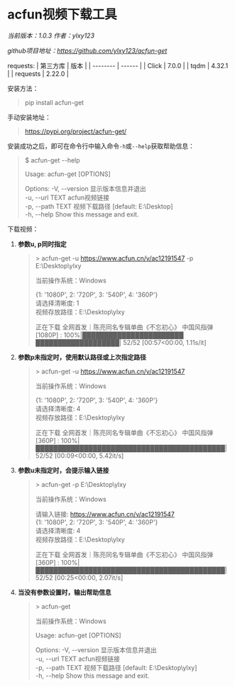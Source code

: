 # acfun视频下载工具

*当前版本：1.0.3*
*作者：ylxy123*

*github项目地址：https://github.com/ylxy123/acfun-get*

requests: 
| 第三方库 | 版本   |
| -------- | ------ |
| Click    | 7.0.0  |
| tqdm     | 4.32.1 |
| requests | 2.22.0 |

安装方法：
> pip install acfun-get

手动安装地址：
> https://pypi.org/project/acfun-get/

安装成功之后，即可在命令行中输入命令```-h```或```--help```获取帮助信息：

>   $ acfun-get  --help
>
>   Usage: acfun-get [OPTIONS]
>
>   Options:
>     -V, --version    显示版本信息并退出  
>     -u, --url TEXT   acfun视频链接  
>     -p, --path TEXT  视频下载路径  [default: E:\Desktop]  
>     -h, --help       Show this message and exit.  

下载视频：

1.  **参数u, p同时指定**

    >   \> acfun-get  -u  https://www.acfun.cn/v/ac12191547  -p  E:\Desktop\ylxy
    >
    >   当前操作系统：Windows  
    >
    >   {1: '1080P', 2: '720P', 3: '540P', 4: '360P'}  
    >   请选择清晰度: 1  
    >   视频存放路径：E:\Desktop\ylxy  
    >
    >   正在下载 全网首发｜陈亮同名专辑单曲《不忘初心》 中国风指弹[1080P] : 100%|███████████████████████ ███████████████████| 52/52 [00:57<00:00,  1.11s/it]
    >
    >   

2.  **参数p未指定时，使用默认路径或上次指定路径**

    >   \> acfun-get -u  https://www.acfun.cn/v/ac12191547
    >
    >   当前操作系统：Windows
    >
    >   {1: '1080P', 2: '720P', 3: '540P', 4: '360P'}  
    >   请选择清晰度: 4  
    >   视频存放路径：E:\Desktop\ylxy  
    >
    >   正在下载 全网首发｜陈亮同名专辑单曲《不忘初心》 中国风指弹[360P] : 100%|███████████████████████████████████████████| 52/52 [00:09<00:00,  5.42it/s]

3.  **参数u未指定时，会提示输入链接**

    >   \> acfun-get -p E:\Desktop\ylxy
    >
    >   当前操作系统：Windows
    >
    >   请输入链接: https://www.acfun.cn/v/ac12191547  
    >   {1: '1080P', 2: '720P', 3: '540P', 4: '360P'}  
    >   请选择清晰度: 4  
    >   视频存放路径：E:\Desktop\ylxy  
    >
    >   正在下载 全网首发｜陈亮同名专辑单曲《不忘初心》 中国风指弹[360P] : 100%|███████████████████████████████████████████| 52/52 [00:25<00:00,  2.07it/s]

4.  **当没有参数设置时，输出帮助信息**

    >   \> acfun-get
    >
    >   当前操作系统：Windows
    >
    >   Usage: acfun-get [OPTIONS]
    >
    >   Options:
    >     -V, --version    显示版本信息并退出  
    >     -u, --url TEXT   acfun视频链接  
    >     -p, --path TEXT  视频下载路径  [default: E:\Desktop\ylxy]  
    >     -h, --help       Show this message and exit.  
    >
    >   
